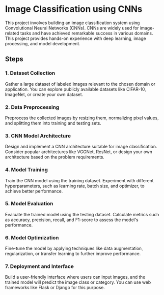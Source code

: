 # Image Classification using CNNs

This project involves building an image classification system using Convolutional Neural Networks (CNNs). CNNs are widely used for image-related tasks and have achieved remarkable success in various domains. This project provides hands-on experience with deep learning, image processing, and model development.

## Steps

### 1. Dataset Collection

Gather a large dataset of labeled images relevant to the chosen domain or application. You can explore publicly available datasets like CIFAR-10, ImageNet, or create your own dataset.

### 2. Data Preprocessing

Preprocess the collected images by resizing them, normalizing pixel values, and splitting them into training and testing sets.

### 3. CNN Model Architecture

Design and implement a CNN architecture suitable for image classification. Consider popular architectures like VGGNet, ResNet, or design your own architecture based on the problem requirements.

### 4. Model Training

Train the CNN model using the training dataset. Experiment with different hyperparameters, such as learning rate, batch size, and optimizer, to achieve better performance.

### 5. Model Evaluation

Evaluate the trained model using the testing dataset. Calculate metrics such as accuracy, precision, recall, and F1-score to assess the model's performance.

### 6. Model Optimization

Fine-tune the model by applying techniques like data augmentation, regularization, or transfer learning to further improve performance.

### 7. Deployment and Interface

Build a user-friendly interface where users can input images, and the trained model will predict the image class or category. You can use web frameworks like Flask or Django for this purpose.


